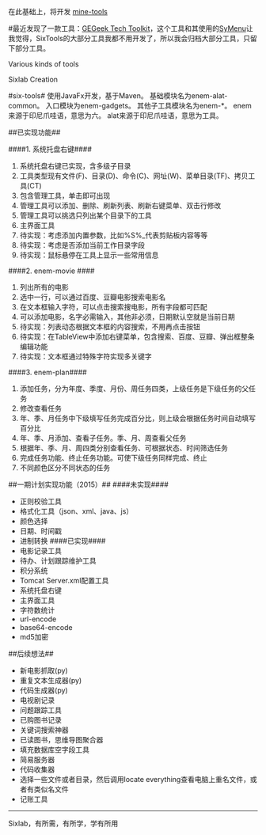 在此基础上，将开发 [mine-tools](https://github.com/PatrickRoot/mine-tools 'Mine Tools')



#最近发现了一款工具：[GEGeek Tech Toolkit](http://www.gegeek.com/documents/85BB69B2F05486B9332CEA18B8D6E4BE690ADA38.html "GEGeek Toolkit")，这个工具和其使用的[SyMenu](http://www.ugmfree.it/Default.aspx "SyMenu")让我觉得，SixTools的大部分工具我都不用开发了，所以我会归档大部分工具，只留下部分工具。

Various kinds of tools

Sixlab Creation

#six-tools#
使用JavaFx开发，基于Maven。
基础模块名为enem-alat-common。
入口模块为enem-gadgets。
其他子工具模块名为enem-*。
enem来源于印尼爪哇语，意思为六。
alat来源于印尼爪哇语，意思为工具。

##已实现功能##

####1. 系统托盘右键####
1. 系统托盘右键已实现，含多级子目录
1. 工具类型现有文件(F)、目录(D)、命令(C)、网址(W)、菜单目录(TF)、拷贝工具(CT)
1. 包含管理工具，单击即可出现
1. 管理工具可以添加、删除、刷新列表、刷新右键菜单、双击行修改
1. 管理工具可以挑选只列出某个目录下的工具
2. 主界面工具
1. 待实现：考虑添加内置参数，比如%S%_<clip>代表剪贴板内容等等
1. 待实现：考虑是否添加当前工作目录字段
1. 待实现：鼠标悬停在工具上显示一些常用信息

####2. enem-movie ####
1. 列出所有的电影
1. 选中一行，可以通过百度、豆瓣电影搜索电影名
1. 在文本框输入字符，可以点击搜索搜电影，所有字段都可匹配
1. 可以添加电影，名字必需输入，其他非必须，日期默认空就是当前日期
1. 待实现：列表动态根据文本框的内容搜索，不用再点击按钮
1. 待实现：在TableView中添加右键菜单，包含搜索、百度、豆瓣、弹出框整条编辑功能
1. 待实现：文本框通过特殊字符实现多关键字

####3. enem-plan####
1. 添加任务，分为年度、季度、月份、周任务四类，上级任务是下级任务的父任务
1. 修改查看任务
1. 年、季、月任务中下级填写任务完成百分比，则上级会根据任务时间自动填写百分比
1. 年、季、月添加、查看子任务。季、月、周查看父任务
1. 根据年、季、月、周四类分别查看任务、可根据状态、时间筛选任务
1. 完成任务功能、终止任务功能。可使下级任务同样完成、终止
1. 不同颜色区分不同状态的任务

##一期计划实现功能（2015）##
####未实现####
- 正则校验工具
- 格式化工具（json、xml、java、js）
- 颜色选择
- 日期、时间戳
- 进制转换
####已实现####
- 电影记录工具
- 待办、计划跟踪维护工具
- 积分系统
- Tomcat Server.xml配置工具
- 系统托盘右键
- 主界面工具
- 字符数统计
- url-encode
- base64-encode
- md5加密

##后续想法##

- 新电影抓取(py)
- 重复文本生成器(py)
- 代码生成器(py)
- 电视剧记录
- 问题跟踪工具
- 已购图书记录
- 关键词搜索神器
- 已读图书，思维导图聚合器
- 填充数据库空字段工具
- 简易服务器
- 代码收集器
- 选择一些文件或者目录，然后调用locate everything查看电脑上重名文件，或者有类似名文件
- 记账工具

-------------------------------
Sixlab，有所需，有所学，学有所用
